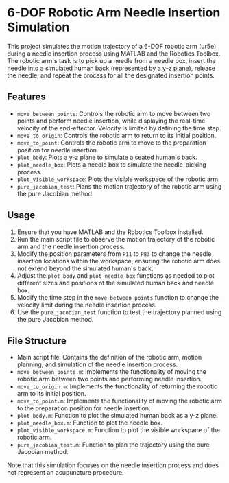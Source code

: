 # 6-DOF Robotic Arm Needle Insertion Simulation

This project simulates the motion trajectory of a 6-DOF robotic arm (ur5e) during a needle insertion process using MATLAB and the Robotics Toolbox. The robotic arm's task is to pick up a needle from a needle box, insert the needle into a simulated human back (represented by a y-z plane), release the needle, and repeat the process for all the designated insertion points.

## Features

- `move_between_points`: Controls the robotic arm to move between two points and perform needle insertion, while displaying the real-time velocity of the end-effector. Velocity is limited by defining the time step.
- `move_to_origin`: Controls the robotic arm to return to its initial position.
- `move_to_point`: Controls the robotic arm to move to the preparation position for needle insertion.
- `plot_body`: Plots a y-z plane to simulate a seated human's back.
- `plot_needle_box`: Plots a needle box to simulate the needle-picking process.
- `plot_visible_workspace`: Plots the visible workspace of the robotic arm.
- `pure_jacobian_test`: Plans the motion trajectory of the robotic arm using the pure Jacobian method.

## Usage

1. Ensure that you have MATLAB and the Robotics Toolbox installed.
2. Run the main script file to observe the motion trajectory of the robotic arm and the needle insertion process.
3. Modify the position parameters from `P11` to `P83` to change the needle insertion locations within the workspace, ensuring the robotic arm does not extend beyond the simulated human's back.
4. Adjust the `plot_body` and `plot_needle_box` functions as needed to plot different sizes and positions of the simulated human back and needle box.
5. Modify the time step in the `move_between_points` function to change the velocity limit during the needle insertion process.
6. Use the `pure_jacobian_test` function to test the trajectory planned using the pure Jacobian method.

## File Structure

- Main script file: Contains the definition of the robotic arm, motion planning, and simulation of the needle insertion process.
- `move_between_points.m`: Implements the functionality of moving the robotic arm between two points and performing needle insertion.
- `move_to_origin.m`: Implements the functionality of returning the robotic arm to its initial position.
- `move_to_point.m`: Implements the functionality of moving the robotic arm to the preparation position for needle insertion.
- `plot_body.m`: Function to plot the simulated human back as a y-z plane.
- `plot_needle_box.m`: Function to plot the needle box.
- `plot_visible_workspace.m`: Function to plot the visible workspace of the robotic arm.
- `pure_jacobian_test.m`: Function to plan the trajectory using the pure Jacobian method.

Note that this simulation focuses on the needle insertion process and does not represent an acupuncture procedure.
